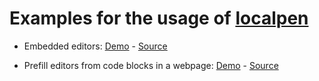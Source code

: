 # Examples for the usage of [localpen](https://github.com/hatemhosny/localpen)

- Embedded editors:
  [Demo](https://hatemhosny.github.io/localpen-examples/embed.html) - [Source](embed.html)

- Prefill editors from code blocks in a webpage:
  [Demo](https://hatemhosny.github.io/localpen-examples/prefill-from-code-blocks.html) - [Source](prefill-from-code-blocks.html)
